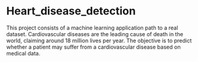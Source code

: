 # Heart_disease_detection
This project consists of a machine learning application path to a real dataset. 
Cardiovascular diseases are the leading cause of death in the world, claiming around 18 million lives per year.
The objective is to predict whether a patient may suffer from a cardiovascular disease based on medical data.
